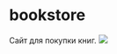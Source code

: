 # bookstore

Сайт для покупки книг.
<img src="https://github.com/AnastasiyaZvorskaya/bookstore/111.png"></img>


